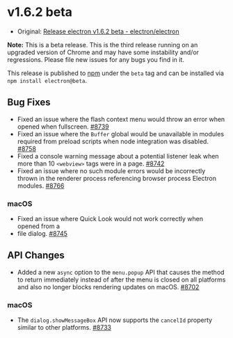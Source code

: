 # v1.6.2 beta

* Original: [Release electron v1.6.2 beta - electron/electron](https://github.com/electron/electron/releases/tag/v1.6.2)

**Note:** This is a beta release. This is the third release running on an upgraded version of Chrome and may have some instability and/or regressions. Please file new issues for any bugs you find in it.

This release is published to [npm](https://www.npmjs.com/package/electron) under the `beta` tag and can be installed via `npm install electron@beta`.

## Bug Fixes

* Fixed an issue where the flash context menu would throw an error when opened when fullscreen. [#8739](https://github.com/electron/electron/pull/8739)
* Fixed an issue where the `Buffer` global would be unavailable in modules required from preload scripts when node integration was disabled. [#8758](https://github.com/electron/electron/pull/8758)
* Fixed a console warning message about a potential listener leak when more than 10 `<webview>` tags were in a page. [#8742](https://github.com/electron/electron/pull/8742)
* Fixed an issue where no such module errors would be incorrectly thrown in the renderer process referencing browser process Electron modules. [#8766](https://github.com/electron/electron/pull/8766)

### macOS

* Fixed an issue where Quick Look would not work correctly when opened from a
* file dialog. [#8745](https://github.com/electron/electron/pull/8745)

## API Changes

* Added a new `async` option to the `menu.popup` API that causes the method to return immediately instead of after the menu is closed on all platforms and also no longer blocks rendering updates on macOS. [#8702](https://github.com/electron/electron/pull/8702)

### macOS

* The `dialog.showMessageBox` API now supports the `cancelId` property similar to other platforms. [#8733](https://github.com/electron/electron/pull/8733)
